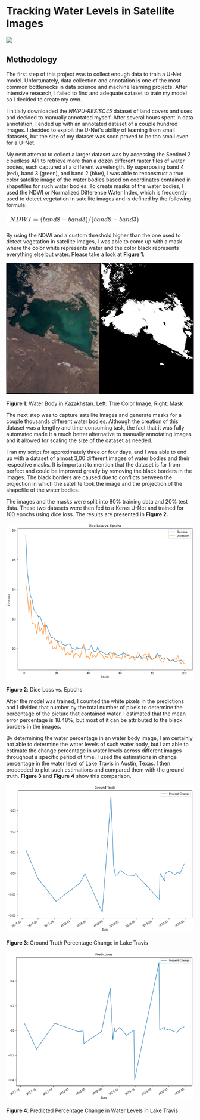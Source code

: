 # Tracking Water Levels in Satellite Images

![](https://github.com/fescobar96/Tracking-Water-Levels-in-Satellite-Images/blob/master/Satellite%20Images/main.gif?raw=true)



## Methodology

The first step of this project was to collect enough data to train a U-Net model. Unfortunately, data collection and annotation is one of the most common bottlenecks in data science and machine learning projects. After intensive research, I failed to find and adequate dataset to train my model so I decided to create my own.

I initially downloaded the *NWPU-RESISC45* dataset of land covers and uses and decided to manually annotated myself. After several hours spent in data annotation, I ended up with an annotated dataset of a couple hundred images. I decided to exploit the U-Net's ability of learning from small datasets, but the size of my dataset was soon proved to be too small even for a U-Net.

My next attempt to collect a larger dataset was by accessing the Sentinel 2 cloudless API to retrieve more than a dozen different raster files of water bodies, each captured at a different wavelength. By superposing band 4 (red), band 3 (green), and band 2 (blue), I was able to reconstruct a true color satellite image of the water bodies based on coordinates contained in shapefiles for such water bodies. To create masks of the water bodies, I used the NDWI or Normalized Difference Water Index, which is frequently used to detect vegetation in satellite images and is defined by the following formula:



![](https://github.com/fescobar96/Tracking-Water-Levels-in-Satellite-Data/blob/master/Satellite%20Images/2.png?raw=true)



By using the NDWI and a custom threshold higher than the one used to detect vegetation in satellite images, I was able to come up with a mask where the color white represents water and the color black represents everything else but water. Please take a look at **Figure 1**.



![](https://github.com/fescobar96/Tracking-Water-Levels-in-Satellite-Data/blob/master/Satellite%20Images/3.png?raw=true)

**Figure 1**: Water Body in Kazakhstan. Left: True Color Image, Right: Mask

The next step was to capture satellite images and generate masks for a couple thousands different water bodies. Although the creation of this dataset was a lengthy and time-consuming task, the fact that it was fully automated made it a much better alternative to manually annotating images and it allowed for scaling the size of the dataset as needed.

I ran my script for approximately three or four days, and I was able to end up with a dataset of almost 3,00 different images of water bodies and their respective masks. It is important to mention that the dataset is far from perfect and could be improved greatly by removing the black borders in the images. The black borders are caused due to conflicts between the projection in which the satellite took the image and the projection of the shapefile of the water bodies. 

The images and the masks were split into 80% training data and 20% test data. These two datasets were then fed to a Keras U-Net  and trained for 100 epochs using dice loss. The results are presented in **Figure 2.**



![](https://github.com/fescobar96/Tracking-Water-Levels-in-Satellite-Data/blob/master/Satellite%20Images/4.png?raw=true)

**Figure 2**: Dice Loss vs. Epochs



After the model was trained, I counted the white pixels in the predictions and I divided that number by the total number of pixels to determine the percentage of the picture that contained water. I estimated that the mean error percentage is 18.48%, but most of it can be attributed to the black borders in the images.

By determining the water percentage in an water body image, I am certainly not able to determine the water levels of such water body, but I am able to estimate the change percentage in water levels across different images throughout a specific period of time. I used the estimations in change percentage in the water level of Lake Travis in Austin, Texas. I then proceeded to plot such estimations and compared them with the ground truth. **Figure 3** and **Figure 4** show this comparison.

![](https://github.com/fescobar96/Tracking-Water-Levels-in-Satellite-Data/blob/master/Satellite%20Images/5.png?raw=true)

**Figure 3**: Ground Truth Percentage Change in Lake Travis



![](https://github.com/fescobar96/Tracking-Water-Levels-in-Satellite-Data/blob/master/Satellite%20Images/6.png?raw=true)

**Figure 4**: Predicted Percentage Change in Water Levels in Lake Travis
